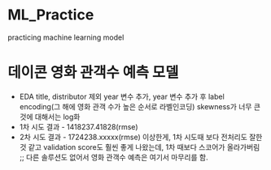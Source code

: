 # ML_Practice
practicing machine learning model

# 데이콘 영화 관객수 예측 모델
+ EDA
title, distributor 제외
year 변수 추가, year 변수 추가 후 label encoding(그 해에 영화 관객 수가 높은 순서로 라벨인코딩)
skewness가 너무 큰 것에 대해서는 log화
+ 1차 시도 결과 - 1418237.41828(rmse)
+ 2차 시도 결과 - 1724238.xxxxx(rmse)
이상한게, 1차 시도때 보다 전처리도 잘한 것 같고 validation score도 훨씬 좋게 나왔는데, 1차 때보다 스코어가 올라가버림 ;; 
다른 솔루션도 없어서 영화 관객수 예측은 여기서 마무리를 함.
